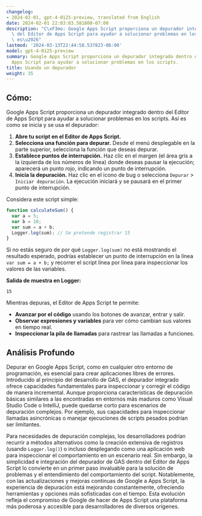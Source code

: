 ```yaml
---
changelog:
- 2024-02-01, gpt-4-0125-preview, translated from English
date: 2024-02-01 22:03:03.581800-07:00
description: "C\xF3mo: Google Apps Script proporciona un depurador integrado dentro\
  \ del Editor de Apps Script para ayudar a solucionar problemas en los scripts. As\xED\
  \ es\u2026"
lastmod: '2024-03-13T22:44:58.537823-06:00'
model: gpt-4-0125-preview
summary: Google Apps Script proporciona un depurador integrado dentro del Editor de
  Apps Script para ayudar a solucionar problemas en los scripts.
title: Usando un depurador
weight: 35
---
```


## Cómo:
Google Apps Script proporciona un depurador integrado dentro del Editor de Apps Script para ayudar a solucionar problemas en los scripts. Así es como se inicia y se usa el depurador:

1. **Abre tu script en el Editor de Apps Script.**
2. **Selecciona una función para depurar.** Desde el menú desplegable en la parte superior, selecciona la función que deseas depurar.
3. **Establece puntos de interrupción.** Haz clic en el margen (el área gris a la izquierda de los números de línea) donde deseas pausar la ejecución; aparecerá un punto rojo, indicando un punto de interrupción.
4. **Inicia la depuración.** Haz clic en el icono de bug o selecciona `Depurar` > `Iniciar depuración`. La ejecución iniciará y se pausará en el primer punto de interrupción.

Considera este script simple:

```javascript
function calculateSum() {
  var a = 5;
  var b = 10;
  var sum = a + b;
  Logger.log(sum); // Se pretende registrar 15
}
```

Si no estás seguro de por qué `Logger.log(sum)` no está mostrando el resultado esperado, podrías establecer un punto de interrupción en la línea `var sum = a + b;` y recorrer el script línea por línea para inspeccionar los valores de las variables.

**Salida de muestra en Logger:**

```plain
15
```

Mientras depuras, el Editor de Apps Script te permite:

- **Avanzar por el código** usando los botones de avanzar, entrar y salir.
- **Observar expresiones y variables** para ver cómo cambian sus valores en tiempo real.
- **Inspeccionar la pila de llamadas** para rastrear las llamadas a funciones.

## Análisis Profundo
Depurar en Google Apps Script, como en cualquier otro entorno de programación, es esencial para crear aplicaciones libres de errores. Introducido al principio del desarrollo de GAS, el depurador integrado ofrece capacidades fundamentales para inspeccionar y corregir el código de manera incremental. Aunque proporciona características de depuración básicas similares a las encontradas en entornos más maduros como Visual Studio Code o IntelliJ, puede quedarse corto para escenarios de depuración complejos. Por ejemplo, sus capacidades para inspeccionar llamadas asincrónicas o manejar ejecuciones de scripts pesados podrían ser limitantes.

Para necesidades de depuración complejas, los desarrolladores podrían recurrir a métodos alternativos como la creación extensiva de registros (usando `Logger.log()`) o incluso desplegando como una aplicación web para inspeccionar el comportamiento en un escenario real. Sin embargo, la simplicidad e integración del depurador de GAS dentro del Editor de Apps Script lo convierte en un primer paso invaluable para la solución de problemas y el entendimiento del comportamiento del script. Notablemente, con las actualizaciones y mejoras continuas de Google a Apps Script, la experiencia de depuración está mejorando constantemente, ofreciendo herramientas y opciones más sofisticadas con el tiempo. Esta evolución refleja el compromiso de Google de hacer de Apps Script una plataforma más poderosa y accesible para desarrolladores de diversos orígenes.
